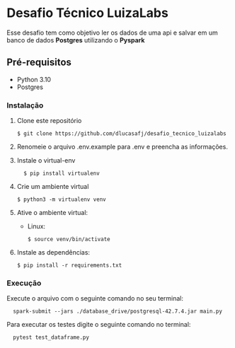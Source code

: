 # Desafio Técnico LuizaLabs

Esse desafio tem como objetivo ler os dados de uma api e salvar em um banco de dados <b>Postgres</b> utilizando o <b>Pyspark</b>

## Pré-requisitos
- Python 3.10
- Postgres
  

### Instalação
1. Clone este repositório
   ```
   $ git clone https://github.com/dlucasafj/desafio_tecnico_luizalabs
   ```
2. Renomeie o arquivo .env.example para .env e preencha as informações.
3. Instale o virtual-env
   ```
     $ pip install virtualenv
   ```
4. Crie um ambiente virtual
   ```shell
   $ python3 -m virtualenv venv
   ```
5. Ative o ambiente virtual:

   - Linux:
      ```shell
      $ source venv/bin/activate
      ```
6. Instale as dependências:
   ```shell
   $ pip install -r requirements.txt
   ```
### Execução 

Execute o arquivo com o seguinte comando no seu terminal:
```shell
  spark-submit --jars ./database_drive/postgresql-42.7.4.jar main.py
```
Para executar os testes digite o seguinte comando no terminal: 
```shell
  pytest test_dataframe.py
```
